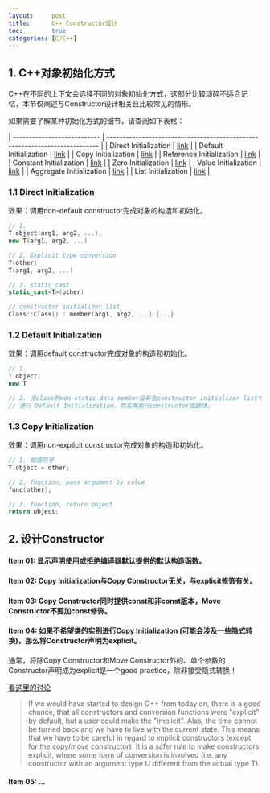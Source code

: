 ```yaml
---
layout:     post
title:      C++ Constructor设计
toc:        true
categories: [C/C++]
---
```

## 1. C++对象初始化方式
C++在不同的上下文会选择不同的对象初始化方式，这部分比较琐碎不适合记忆，本节仅阐述与Constructor设计相关且比较常见的情形。

如果需要了解某种初始化方式的细节，请查阅如下表格：

| --------------------------- | --------------------------------------------------------------------------- |
| Direct Initialization       | [link](https://en.cppreference.com/w/cpp/language/direct_initialization)    |
| Default Initialization      | [link](https://en.cppreference.com/w/cpp/language/default_initialization)   |
| Copy Initialization         | [link](https://en.cppreference.com/w/cpp/language/copy_initialization)      |
| Reference Initialization    | [link](https://en.cppreference.com/w/cpp/language/reference_initialization) |
| Constant Initialization     | [link](https://en.cppreference.com/w/cpp/language/constant_initialization)  |
| Zero Initialization         | [link](https://en.cppreference.com/w/cpp/language/zero_initialization)      |
| Value Initialization        | [link](https://en.cppreference.com/w/cpp/language/value_initialization)     |
| Aggregate Initialization    | [link](https://en.cppreference.com/w/cpp/language/aggregate_initialization) |
| List Initialization         | [link](https://en.cppreference.com/w/cpp/language/list_initialization)      |

### 1.1 Direct Initialization
效果：调用non-default constructor完成对象的构造和初始化。
```c++
// 1. 
T object(arg1, arg2, ...);
new T(arg1, arg2, ...)

// 2. Explicit type conversion
T(other)
T(arg1, arg2, ...)

// 3. static_cast
static_cast<T>(other)

// constructor initializer list
Class::Class() : member(arg1, arg2, ...) {...}
```

### 1.2 Default Initialization
效果：调用default constructor完成对象的构造和初始化。
```c++
// 1.
T object;
new T

// 2. 当class的non-static data member没有在constructor initializer list中被初始化时会首先
// 进行 Default Initialization，然后再执行constructor函数体。
```

### 1.3 Copy Initialization
效果：调用non-explicit constructor完成对象的构造和初始化。
```c++
// 1. 赋值符号
T object = other;

// 2. function, pass argument by value
func(other);

// 3. function, return object
return object;
```

## 2. 设计Constructor
#### Item 01: 显示声明使用或拒绝编译器默认提供的默认构造函数。

#### Item 02: Copy Initialization与Copy Constructor无关，与explicit修饰有关。

#### Item 03: Copy Constructor同时提供const和非const版本，Move Constructor不要加const修饰。

#### Item 04: 如果不希望类的实例进行Copy Initialization (可能会涉及一些隐式转换)，那么将Constructor声明为explicit。
通常，将除Copy Constructor和Move Constructor外的、单个参数的Constructor声明成为explicit是一个good practice，除非接受隐式转换！

[看这里的讨论](https://groups.google.com/forum/#!topic/comp.std.c++/PoReMFR0_r4)
> If we would have started to design C++ from today on, there
is a good chance, that all constructors and conversion functions
were "explicit" by default, but a user could make the "implicit".
Alas, the time cannot be turned back and we have to live with
the current state. This means that we have to be careful in
regard to implicit constructors (except for the copy/move
constructor). It is a safer rule to make constructors explicit,
where some form of conversion is involved (i.e. any constructor
with an argument type U different from the actual type T).

#### Item 05: ...
